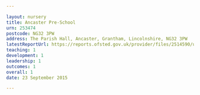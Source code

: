 ```yaml
---

layout: nursery
title: Ancaster Pre-School
urn: 253474
postcode: NG32 3PW
address: The Parish Hall, Ancaster, Grantham, Lincolnshire, NG32 3PW
latestReportUrl: https://reports.ofsted.gov.uk/provider/files/2514590/urn/253474.pdf
teaching: 1
development: 1
leadership: 1
outcomes: 1
overall: 1
date: 23 September 2015

---
```

